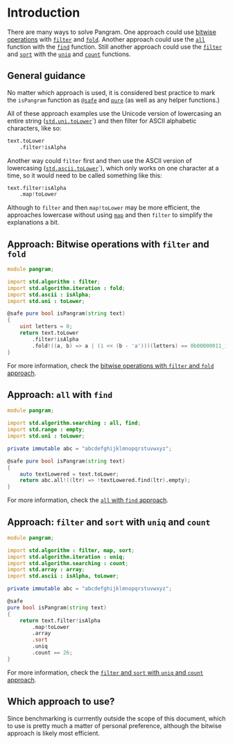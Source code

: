 # Introduction

There are many ways to solve Pangram.
One approach could use [bitwise operations][bitwise] with [`filter`][filter] and [`fold`][fold].
Another approach could use the [`all`][all] function with the [`find`][find] function.
Still another approach could use the [`filter`][filter] and [`sort`][sort] with the [`uniq`][uniq] and [`count`][count] functions.

## General guidance

No matter which approach is used, it is considered best practice to mark the `isPangram` function as
[`@safe`][safe] and [`pure`][pure] (as well as any helper functions.)

All of these approach examples use the Unicode version of lowercasing an entire string ([`std.uni.toLower`][uni-toLower]`)
and then filter for ASCII alphabetic characters, like so:

```d
text.toLower
    .filter!isAlpha
```

Another way could `filter` first and then use the ASCII version of lowercasing ([`std.ascii.toLower`][ascii-toLower]`), which only works on one character at a time,
so it would need to be called something like this:

```d
text.filter!isAlpha
    .map!toLower
```

Although to `filter` and then `map!toLower` may be more efficient,
the approaches lowercase without using [`map`][map] and then `filter` to simplify the explanations a bit.

## Approach: Bitwise operations with `filter` and `fold`

```d
module pangram;

import std.algorithm : filter;
import std.algorithm.iteration : fold;
import std.ascii : isAlpha;
import std.uni : toLower;

@safe pure bool isPangram(string text)
{
    uint letters = 0;
    return text.toLower
        .filter!isAlpha
        .fold!((a, b) => a | (1 << (b - 'a')))(letters) == 0b00000011_1111_1111_1111_1111_1111_1111;
}
```

For more information, check the [bitwise operations with `filter` and `fold` approach][approach-bitwise-filter-fold].

## Approach: `all` with `find`

```d
module pangram;

import std.algorithm.searching : all, find;
import std.range : empty;
import std.uni : toLower;

private immutable abc = "abcdefghijklmnopqrstuvwxyz";

@safe pure bool isPangram(string text)
{
    auto textLowered = text.toLower;
    return abc.all!((ltr) => !textLowered.find(ltr).empty);
}
```

For more information, check the [`all` with `find` approach][approach-all-find].

## Approach: `filter` and `sort` with `uniq` and `count`

```d
module pangram;

import std.algorithm : filter, map, sort;
import std.algorithm.iteration : uniq;
import std.algorithm.searching : count;
import std.array : array;
import std.ascii : isAlpha, toLower;

private immutable abc = "abcdefghijklmnopqrstuvwxyz";

@safe
pure bool isPangram(string text)
{
    return text.filter!isAlpha
        .map!toLower
        .array
        .sort
        .uniq
        .count == 26;
}
```

For more information, check the [`filter` and `sort` with `uniq` and `count` approach][approach-filter-sort-uniq-count].

## Which approach to use?

Since benchmarking is currrently outside the scope of this document, which to use is pretty much a matter of personal preference,
although the bitwise approach is likely most efficient.

[bitwise]: https://tour.dlang.org/tour/en/gems/bit-manipulation
[all]: https://dlang.org/phobos/std_algorithm_searching.html#all
[find]: https://dlang.org/phobos/std_algorithm_searching.html#find
[filter]: https://dlang.org/phobos/std_algorithm_iteration.html#.filter
[map]: https://dlang.org/phobos/std_algorithm_iteration.html#map
[fold]: https://dlang.org/phobos/std_algorithm_iteration.html#fold
[count]: https://dlang.org/phobos/std_algorithm_searching.html#count
[sort]: https://dlang.org/phobos/std_algorithm_sorting.html#sort
[uniq]: https://dlang.org/phobos/std_algorithm_iteration.html#uniq
[safe]: https://dlang.org/spec/function.html#function-safety
[pure]: https://dlang.org/spec/function.html#pure-functions
[uni-tolower]: https://dlang.org/library/std/uni/to_lower.html
[ascii-tolower]: https://dlang.org/library/std/ascii/to_lower.html
[approach-bitwise-filter-fold]: https://exercism.org/tracks/d/exercises/pangram/approaches/bitwise-filter-fold
[approach-all-find]: https://exercism.org/tracks/d/exercises/pangram/approaches/all-find
[approach-filter-sort-uniq-count]: https://exercism.org/tracks/d/exercises/pangram/approaches/filter-sort-uniq-count
